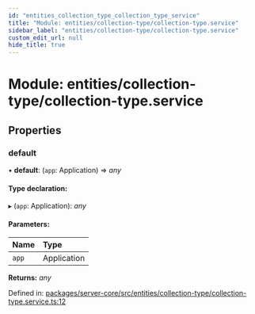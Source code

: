 ```yaml
---
id: "entities_collection_type_collection_type_service"
title: "Module: entities/collection-type/collection-type.service"
sidebar_label: "entities/collection-type/collection-type.service"
custom_edit_url: null
hide_title: true
---
```


# Module: entities/collection-type/collection-type.service

## Properties

### default

• **default**: (`app`: Application) => *any*

#### Type declaration:

▸ (`app`: Application): *any*

#### Parameters:

| Name | Type |
| :------ | :------ |
| `app` | Application |

**Returns:** *any*

Defined in: [packages/server-core/src/entities/collection-type/collection-type.service.ts:12](https://github.com/xr3ngine/xr3ngine/blob/7e8e151f1/packages/server-core/src/entities/collection-type/collection-type.service.ts#L12)
